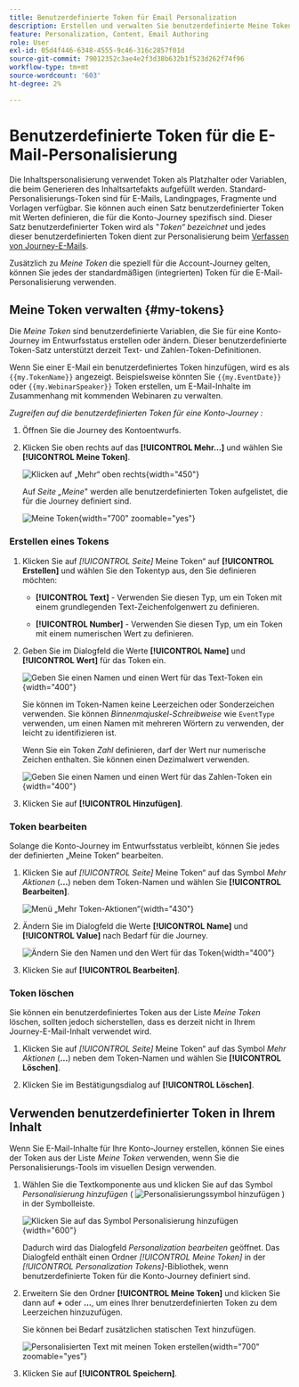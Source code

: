 ```yaml
---
title: Benutzerdefinierte Token für Email Personalization
description: Erstellen und verwalten Sie benutzerdefinierte Meine Token für die dynamische E-Mail-Personalisierung - definieren Sie Text- und Zahlenvariablen für Account-Journey in Journey Optimizer B2B edition.
feature: Personalization, Content, Email Authoring
role: User
exl-id: 05d4f446-6348-4555-9c46-316c2857f01d
source-git-commit: 79012352c3ae4e2f3d38b632b1f523d262f74f96
workflow-type: tm+mt
source-wordcount: '603'
ht-degree: 2%

---
```


# Benutzerdefinierte Token für die E-Mail-Personalisierung

Die Inhaltspersonalisierung verwendet Token als Platzhalter oder Variablen, die beim Generieren des Inhaltsartefakts aufgefüllt werden. Standard-Personalisierungs-Token sind für E-Mails, Landingpages, Fragmente und Vorlagen verfügbar. Sie können auch einen Satz benutzerdefinierter Token mit Werten definieren, die für die Konto-Journey spezifisch sind. Dieser Satz benutzerdefinierter Token wird als &quot;_Token“ bezeichnet_ und jedes dieser benutzerdefinierten Token dient zur Personalisierung beim [Verfassen von Journey-E-Mails](./email-authoring.md#content-authoring---personalization).

Zusätzlich zu _Meine Token_ die speziell für die Account-Journey gelten, können Sie jedes der standardmäßigen (integrierten) Token für die E-Mail-Personalisierung verwenden.

## Meine Token verwalten {#my-tokens}

Die _Meine Token_ sind benutzerdefinierte Variablen, die Sie für eine Konto-Journey im Entwurfsstatus erstellen oder ändern. Dieser benutzerdefinierte Token-Satz unterstützt derzeit Text- und Zahlen-Token-Definitionen.

Wenn Sie einer E-Mail ein benutzerdefiniertes Token hinzufügen, wird es als `{{my.TokenName}}` angezeigt. Beispielsweise könnten Sie `{{my.EventDate}}` oder `{{my.WebinarSpeaker}}` Token erstellen, um E-Mail-Inhalte im Zusammenhang mit kommenden Webinaren zu verwalten.

_Zugreifen auf die benutzerdefinierten Token für eine Konto-Journey :_

1. Öffnen Sie die Journey des Kontoentwurfs.

1. Klicken Sie oben rechts auf das **[!UICONTROL Mehr…]** und wählen Sie **[!UICONTROL Meine Token]**.

   ![Klicken auf „Mehr“ oben rechts](../journeys/assets/account-journey-draft-more-menu.png){width="450"}

   Auf _Seite „Meine_&quot; werden alle benutzerdefinierten Token aufgelistet, die für die Journey definiert sind.

   ![Meine Token](./assets/my-tokens-list-page.png){width="700" zoomable="yes"}

### Erstellen eines Tokens

1. Klicken Sie auf _[!UICONTROL Seite]_ Meine Token“ auf **[!UICONTROL Erstellen]** und wählen Sie den Tokentyp aus, den Sie definieren möchten:

   * **[!UICONTROL Text]** - Verwenden Sie diesen Typ, um ein Token mit einem grundlegenden Text-Zeichenfolgenwert zu definieren.

   * **[!UICONTROL Number]** - Verwenden Sie diesen Typ, um ein Token mit einem numerischen Wert zu definieren.

1. Geben Sie im Dialogfeld die Werte **[!UICONTROL Name]** und **[!UICONTROL Wert]** für das Token ein.

   ![Geben Sie einen Namen und einen Wert für das Text-Token ein](./assets/my-tokens-create-text-token-dialog.png){width="400"}

   Sie können im Token-Namen keine Leerzeichen oder Sonderzeichen verwenden. Sie können _Binnenmajuskel-Schreibweise_ wie `EventType` verwenden, um einen Namen mit mehreren Wörtern zu verwenden, der leicht zu identifizieren ist.

   Wenn Sie ein Token _Zahl_ definieren, darf der Wert nur numerische Zeichen enthalten. Sie können einen Dezimalwert verwenden.

   ![Geben Sie einen Namen und einen Wert für das Zahlen-Token ein](./assets/my-tokens-create-number-token-dialog.png){width="400"}

1. Klicken Sie auf **[!UICONTROL Hinzufügen]**.

### Token bearbeiten

Solange die Konto-Journey im Entwurfsstatus verbleibt, können Sie jedes der definierten „Meine Token“ bearbeiten.

1. Klicken Sie auf _[!UICONTROL Seite]_ Meine Token“ auf das Symbol _Mehr Aktionen_ (**…**) neben dem Token-Namen und wählen Sie **[!UICONTROL Bearbeiten]**.

   ![Menü „Mehr Token-Aktionen“](./assets/my-tokens-more-actions.png){width="430"}

1. Ändern Sie im Dialogfeld die Werte **[!UICONTROL Name]** und **[!UICONTROL Value]** nach Bedarf für die Journey.

   ![Ändern Sie den Namen und den Wert für das Token](./assets/my-tokens-edit-text-token-dialog.png){width="400"}

1. Klicken Sie auf **[!UICONTROL Bearbeiten]**.

### Token löschen

Sie können ein benutzerdefiniertes Token aus der Liste _Meine Token_ löschen, sollten jedoch sicherstellen, dass es derzeit nicht in Ihrem Journey-E-Mail-Inhalt verwendet wird.

1. Klicken Sie auf _[!UICONTROL Seite]_ Meine Token“ auf das Symbol _Mehr Aktionen_ (**…**) neben dem Token-Namen und wählen Sie **[!UICONTROL Löschen]**.

1. Klicken Sie im Bestätigungsdialog auf **[!UICONTROL Löschen]**.

## Verwenden benutzerdefinierter Token in Ihrem Inhalt

Wenn Sie E-Mail-Inhalte für Ihre Konto-Journey erstellen, können Sie eines der Token aus der Liste _Meine Token_ verwenden, wenn Sie die Personalisierungs-Tools im visuellen Design verwenden.

1. Wählen Sie die Textkomponente aus und klicken Sie auf das Symbol _Personalisierung hinzufügen_ ( ![Personalisierungssymbol hinzufügen](../../assets/do-not-localize/icon-personalization-field.svg) ) in der Symbolleiste.

   ![Klicken Sie auf das Symbol Personalisierung hinzufügen ](./assets/email-personalize-text.png){width="600"}

   Dadurch wird das Dialogfeld _Personalization bearbeiten_ geöffnet. Das Dialogfeld enthält einen Ordner _[!UICONTROL Meine Token]_ in der _[!UICONTROL Personalization Tokens]_-Bibliothek, wenn benutzerdefinierte Token für die Konto-Journey definiert sind.

1. Erweitern Sie den Ordner **[!UICONTROL Meine Token]** und klicken Sie dann auf **+** oder **…**, um eines Ihrer benutzerdefinierten Token zu dem Leerzeichen hinzuzufügen.

   Sie können bei Bedarf zusätzlichen statischen Text hinzufügen.

   ![Personalisierten Text mit meinen Token erstellen](./assets/personalization-edit-dialog-my-tokens.png){width="700" zoomable="yes"}

1. Klicken Sie auf **[!UICONTROL Speichern]**.
